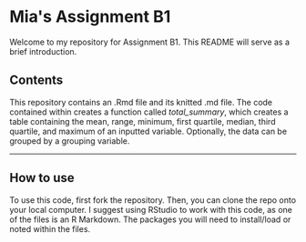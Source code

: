 # Mia's Assignment B1

Welcome to my repository for Assignment B1. This README will serve as a brief introduction.

## Contents

This repository contains an .Rmd file and its knitted .md file. The code contained within creates a function called *total_summary*, which creates a table containing the mean, range, minimum, first quartile, median, third quartile, and maximum of an inputted variable. Optionally, the data can be grouped by a grouping variable.

---

## How to use

To use this code, first fork the repository. Then, you can clone the repo onto your local computer. I suggest using RStudio to work with this code, as one of the files is an R Markdown. The packages you will need to install/load or noted within the files.
